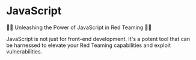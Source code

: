 # JavaScript

🔴🔵 Unleashing the Power of JavaScript in Red Teaming 🔴🔵

JavaScript is not just for front-end development. It's a potent tool that can be harnessed to elevate your Red Teaming capabilities and exploit vulnerabilities.
